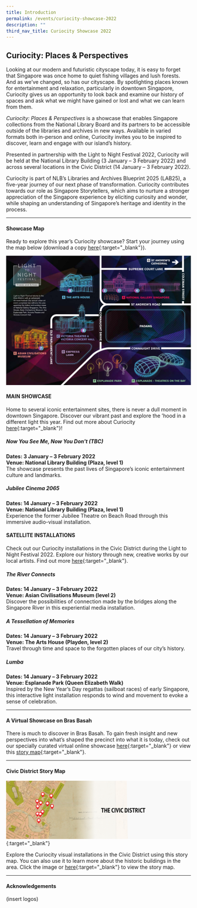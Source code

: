 ```yaml
---
title: Introduction
permalink: /events/curiocity-showcase-2022
description: ""
third_nav_title: Curiocity Showcase 2022
---
```

## **Curiocity: Places & Perspectives**
Looking at our modern and futuristic cityscape today, it is easy to forget that Singapore was once home to quiet fishing villages and lush forests. And as we’ve changed, so has our cityscape. By spotlighting places known for entertainment and relaxation, particularly in downtown Singapore, Curiocity gives us an opportunity to look back and examine our history of spaces and ask what we might have gained or lost and what we can learn from them.

*Curiocity: Places & Perspectives* is a showcase that enables Singapore collections from the National Library Board and its partners to be accessible outside of the libraries and archives in new ways. Available in varied formats both in-person and online, Curiocity invites you to be inspired to discover, learn and engage with our island’s history.

Presented in partnership with the Light to Night Festival 2022, Curiocity will be held at the National Library Building (3 January – 3 February 2022) and across several locations in the Civic District (14 January – 3 February 2022).

Curiocity is part of NLB’s Libraries and Archives Blueprint 2025 (LAB25), a five-year journey of our next phase of transformation. Curiocity contributes towards our role as Singapore Storytellers, which aims to nurture a stronger appreciation of the Singapore experience by eliciting curiosity and wonder, while shaping an understanding of Singapore’s heritage and identity in the process.


___

#### **Showcase Map**

Ready to explore this year’s Curiocity showcase? Start your journey using the map below (download a copy [here](/files/sample-light-map.pdf){:target="_blank"}). 

![Alt text for image on Isomer site](/images/sample_light_map.jpg)


#### **MAIN SHOWCASE**
Home to several iconic entertainment sites, there is never a dull moment in downtown Singapore. Discover our vibrant past and explore the ’hood in a different light this year. Find out more about Curiocity [here](/events/curiocity-showcase-2022/main){:target="_blank"}!

##### **Now You See Me, Now You Don't (TBC)**
**Dates: 3 January – 3 February 2022
<br>Venue: National Library Building (Plaza, level 1)**
<br>The showcase presents the past lives of Singapore’s iconic entertainment culture and landmarks.
<br>
##### **Jubilee Cinema 2065**
**Dates: 14 January – 3 February 2022
<br>Venue: National Library Building (Plaza, level 1)**
<br>Experience the former Jubilee Theatre on Beach Road through this immersive audio-visual installation.

#### **SATELLITE INSTALLATIONS**
Check out our Curiocity installations in the Civic District during the Light to Night Festival 2022. Explore our history through new, creative works by our local artists. Find out more [here](/events/curiocity-showcase-2022/satellite){:target="_blank"}.

##### **The River Connects**
**Dates: 14 January – 3 February 2022
<br>Venue: Asian Civilisations Museum (level 2)**
<br>Discover the possibilities of connection made by the bridges along the Singapore River in this experiential media installation.
<br>
##### **A Tessellation of Memories**
**Dates: 14 January – 3 February 2022
<br>Venue: The Arts House (Playden, level 2)**
<br>Travel through time and space to the forgotten places of our city’s history.
<br>
##### **Lumba**
**Dates: 14 January – 3 February 2022
<br>Venue: Esplanade Park (Queen Elizabeth Walk)**
<br>Inspired by the New Year’s Day regattas (sailboat races) of early Singapore, this interactive light installation responds to wind and movement to evoke a sense of celebration.

________

#### **A Virtual Showcase on Bras Basah**

There is much to discover in Bras Basah. To gain fresh insight and new perspectives into what’s shaped the precinct into what it is today, check out our specially curated virtual online showcase [here](/singapore-visualised/virtual-showcase/bb-intro){:target="_blank"} or view this [story map](https://uploads.knightlab.com/storymapjs/04f5c05311b7e48aadefd0cdd269c308/bras-basah-the-complete-story-map/index.html){:target="_blank"}.


________

#### **Civic District Story Map**

[![Alt text for image on Isomer site](/images/storymap-image-civic-district-1.png)](https://uploads.knightlab.com/storymapjs/04f5c05311b7e48aadefd0cdd269c308/padang-3/index.html){:target="_blank"}

Explore the Curiocity visual installations in the Civic District using this story map. You can also use it to learn more about the historic buildings in the area. Click the image or [here](https://uploads.knightlab.com/storymapjs/04f5c05311b7e48aadefd0cdd269c308/padang-3/index.html){:target="_blank"} to view the story map.

________

#### **Acknowledgements**

(insert logos)